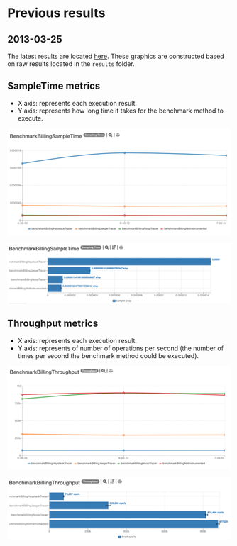 # Previous results

## 2013-03-25

The latest results are located [here](http://jmh.morethan.io/?sources=https://raw.githubusercontent.com/gsoria/opentracing-java-benchmark/master/opentracing-benchmark-spring-boot/results/jmh-2019-03-25-16-36-30.json,https://raw.githubusercontent.com/gsoria/opentracing-java-benchmark/master/opentracing-benchmark-spring-boot/results/jmh-2019-03-25-16-53-12.json,https://raw.githubusercontent.com/gsoria/opentracing-java-benchmark/master/opentracing-benchmark-spring-boot/results/jmh-2019-03-25-17-26-54.json&topBar=Opentracing%20spring%20boot).
These graphics are constructed based on raw results located in the ``results`` folder.

## SampleTime metrics

- X axis: represents each execution result.
- Y axis: represents how long time it takes for the benchmark method to execute.

![BenchmarkBillingSampleTime-1](../results-imgs/BenchmarkBillingSampleTime.1.png)

![BenchmarkBillingSampleTime-2](../results-imgs/BenchmarkBillingSampleTime.2.png)

## Throughput metrics

- X axis: represents each execution result.
- Y axis: represents of number of operations per second  (the number of times per second the benchmark method could be executed).

![BenchmarkBillingThroughput-1](../results-imgs/BenchmarkBillingThroughput.1.png)

![BenchmarkBillingThroughput-2](../results-imgs/BenchmarkBillingThroughput.2.png)
